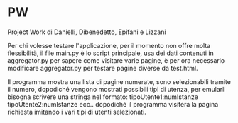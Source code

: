 # PW
Project Work di Danielli, Dibenedetto, Epifani e Lizzani

Per chi volesse testare l'applicazione, per il momento non offre molta flessibilità, il file main.py è lo script principale, usa dei dati contenuti in aggregator.py per sapere come visitare varie pagine, è per ora necessario modificare aggregator.py per testare pagine diverse da test.html.

Il programma mostra una lista di pagine numerate, sono selezionabili tramite il numero, dopodiché vengono mostrati possibili tipi di utenza, per emularli bisogna scrivere una stringa nel formato: tipoUtente1:numIstanze tipoUtente2:numIstanze ecc.. dopodiché il programma visiterà la pagina richiesta imitando i vari tipi di utenti selezionati.

